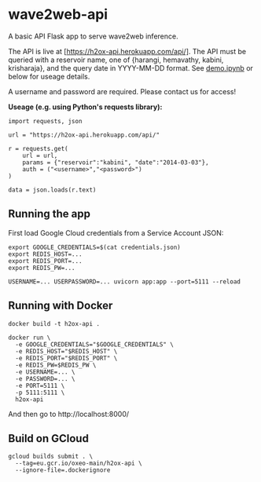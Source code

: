 # wave2web-api
A basic API Flask app to serve wave2web inference.

The API is live at [https://h2ox-api.herokuapp.com/api/]. The API must be queried with a reservoir name, one of {harangi, hemavathy, kabini, krisharaja}, and the query date in YYYY-MM-DD format. See [demo.ipynb](demo.ipynb) or below for useage details.

A username and password are required. Please contact us for access!

**Useage (e.g. using Python's requests library):**

    import requests, json

    url = "https://h2ox-api.herokuapp.com/api/"

    r = requests.get(
        url = url,
        params = {"reservoir":"kabini", "date":"2014-03-03"},
        auth = ("<username>","<password>")
    )

    data = json.loads(r.text)

## Running the app
First load Google Cloud credentials from a Service Account JSON:
```
export GOOGLE_CREDENTIALS=$(cat credentials.json)
export REDIS_HOST=...
export REDIS_PORT=...
export REDIS_PW=...
```
```
USERNAME=... USERPASSWORD=... uvicorn app:app --port=5111 --reload
```

## Running with Docker
```
docker build -t h2ox-api .
```

```
docker run \
  -e GOOGLE_CREDENTIALS="$GOOGLE_CREDENTIALS" \
  -e REDIS_HOST="$REDIS_HOST" \
  -e REDIS_PORT="$REDIS_PORT" \
  -e REDIS_PW=$REDIS_PW \
  -e USERNAME=... \
  -e PASSWORD=... \
  -e PORT=5111 \
  -p 5111:5111 \
  h2ox-api
```

And then go to http://localhost:8000/

## Build on GCloud
```
gcloud builds submit . \
  --tag=eu.gcr.io/oxeo-main/h2ox-api \
  --ignore-file=.dockerignore
```
